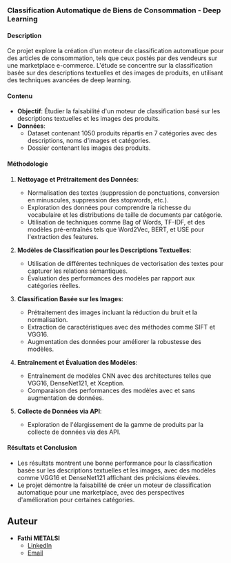 ### Classification Automatique de Biens de Consommation - Deep Learning

#### Description
Ce projet explore la création d'un moteur de classification automatique pour des articles de consommation, tels que ceux postés par des vendeurs sur une marketplace e-commerce. L'étude se concentre sur la classification basée sur des descriptions textuelles et des images de produits, en utilisant des techniques avancées de deep learning.

#### Contenu
- **Objectif**: Étudier la faisabilité d'un moteur de classification basé sur les descriptions textuelles et les images des produits.
- **Données**:
  - Dataset contenant 1050 produits répartis en 7 catégories avec des descriptions, noms d'images et catégories.
  - Dossier contenant les images des produits.

#### Méthodologie
1. **Nettoyage et Prétraitement des Données**:
   - Normalisation des textes (suppression de ponctuations, conversion en minuscules, suppression des stopwords, etc.).
   - Exploration des données pour comprendre la richesse du vocabulaire et les distributions de taille de documents par catégorie.
   - Utilisation de techniques comme Bag of Words, TF-IDF, et des modèles pré-entraînés tels que Word2Vec, BERT, et USE pour l'extraction des features.

2. **Modèles de Classification pour les Descriptions Textuelles**:
   - Utilisation de différentes techniques de vectorisation des textes pour capturer les relations sémantiques.
   - Évaluation des performances des modèles par rapport aux catégories réelles.

3. **Classification Basée sur les Images**:
   - Prétraitement des images incluant la réduction du bruit et la normalisation.
   - Extraction de caractéristiques avec des méthodes comme SIFT et VGG16.
   - Augmentation des données pour améliorer la robustesse des modèles.

4. **Entraînement et Évaluation des Modèles**:
   - Entraînement de modèles CNN avec des architectures telles que VGG16, DenseNet121, et Xception.
   - Comparaison des performances des modèles avec et sans augmentation de données.

5. **Collecte de Données via API**:
   - Exploration de l'élargissement de la gamme de produits par la collecte de données via des API.

#### Résultats et Conclusion
- Les résultats montrent une bonne performance pour la classification basée sur les descriptions textuelles et les images, avec des modèles comme VGG16 et DenseNet121 affichant des précisions élevées.
- Le projet démontre la faisabilité de créer un moteur de classification automatique pour une marketplace, avec des perspectives d'amélioration pour certaines catégories.

## Auteur
- **Fathi METALSI**
  - [LinkedIn](https://www.linkedin.com/in/fathi-metalsi-328159124/)
  - [Email](mailto:fathimetalsi@gmail.com)